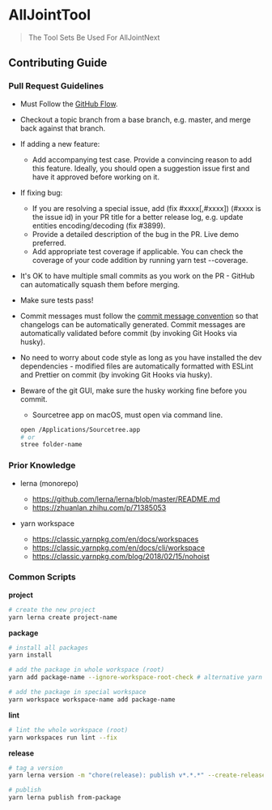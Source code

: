 # AllJointTool
> The Tool Sets Be Used For AllJointNext

## Contributing Guide
### Pull Request Guidelines
* Must Follow the [GitHub Flow](https://guides.github.com/introduction/flow/).

* Checkout a topic branch from a base branch, e.g. master, and merge back against that branch.

* If adding a new feature:
  * Add accompanying test case. Provide a convincing reason to add this feature. Ideally, you should open a suggestion issue first and have it approved before working on it.

* If fixing bug:
  * If you are resolving a special issue, add (fix #xxxx[,#xxxx]) (#xxxx is the issue id) in your PR title for a better release log, e.g. update entities encoding/decoding (fix #3899).
  * Provide a detailed description of the bug in the PR. Live demo preferred.
  * Add appropriate test coverage if applicable. You can check the coverage of your code addition by running yarn test --coverage.

* It's OK to have multiple small commits as you work on the PR - GitHub can automatically squash them before merging.

* Make sure tests pass!

* Commit messages must follow the [commit message convention](https://www.conventionalcommits.org/en/v1.0.0/) so that changelogs can be automatically generated. Commit messages are automatically validated before commit (by invoking Git Hooks via husky).

* No need to worry about code style as long as you have installed the dev dependencies - modified files are automatically formatted with ESLint and Prettier on commit (by invoking Git Hooks via husky).

* Beware of the git GUI, make sure the husky working fine before you commit.
  *  Sourcetree app on macOS, must open via command line.
    ```sh
    open /Applications/Sourcetree.app
    # or
    stree folder-name
    ```

### Prior Knowledge
* lerna (monorepo)
  * https://github.com/lerna/lerna/blob/master/README.md
  * https://zhuanlan.zhihu.com/p/71385053

* yarn workspace
  * https://classic.yarnpkg.com/en/docs/workspaces
  * https://classic.yarnpkg.com/en/docs/cli/workspace
  * https://classic.yarnpkg.com/blog/2018/02/15/nohoist

### Common Scripts
**project**
```sh
# create the new project
yarn lerna create project-name
```

**package**
```sh
# install all packages
yarn install

# add the package in whole workspace (root)
yarn add package-name --ignore-workspace-root-check # alternative yarn add package-name -W

# add the package in special workspace
yarn workspace workspace-name add package-name
```

**lint**
```sh
# lint the whole workspace (root)
yarn workspaces run lint --fix
```

**release**
```sh
# tag a version
yarn lerna version -m "chore(release): publish v*.*.*" --create-release github

# publish
yarn lerna publish from-package
```
